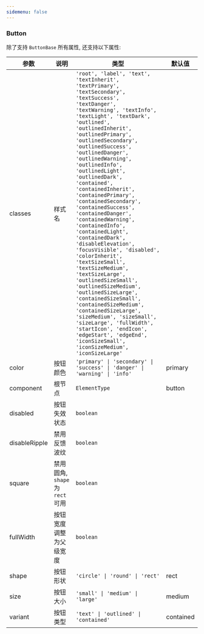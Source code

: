 ```yaml
---
sidemenu: false
---
```

### Button

除了支持 `ButtonBase` 所有属性, 还支持以下属性:

| 参数	|说明	|类型	|默认值
| --- | --- | --- | ---
| classes | 样式名 | `'root', 'label', 'text', 'textInherit', 'textPrimary', 'textSecondary', 'textSuccess', 'textDanger', 'textWarning', 'textInfo', 'textLight', 'textDark', 'outlined', 'outlinedInherit', 'outlinedPrimary', 'outlinedSecondary', 'outlinedSuccess', 'outlinedDanger', 'outlinedWarning', 'outlinedInfo', 'outlinedLight', 'outlinedDark', 'contained', 'containedInherit', 'containedPrimary', 'containedSecondary', 'containedSuccess', 'containedDanger', 'containedWarning', 'containedInfo', 'containedLight', 'containedDark', 'disableElevation', 'focusVisible', 'disabled', 'colorInherit', 'textSizeSmall', 'textSizeMedium', 'textSizeLarge', 'outlinedSizeSmall', 'outlinedSizeMedium', 'outlinedSizeLarge', 'containedSizeSmall', 'containedSizeMedium', 'containedSizeLarge', 'sizeMedium', 'sizeSmall', 'sizeLarge', 'fullWidth', 'startIcon', 'endIcon', 'edgeStart', 'edgeEnd', 'iconSizeSmall', 'iconSizeMedium', 'iconSizeLarge' ` |
| color | 按钮颜色 | `'primary' \| 'secondary' \| 'success' \| 'danger' \| 'warning' \| 'info'` | primary
| component | 根节点 | `ElementType` | button
| disabled | 按钮失效状态 | `boolean` |
| disableRipple | 禁用反馈波纹 | `boolean` |
| square | 禁用圆角, `shape`为`rect`可用 | `boolean` |
| fullWidth | 按钮宽度调整为父级宽度 | `boolean` |
| shape | 按钮形状 | `'circle' \| 'round' \| 'rect'` | rect
| size | 按钮大小 | `'small' \| 'medium' \| 'large'` | medium
| variant | 按钮类型 | `'text' \| 'outlined' \| 'contained'` | contained
